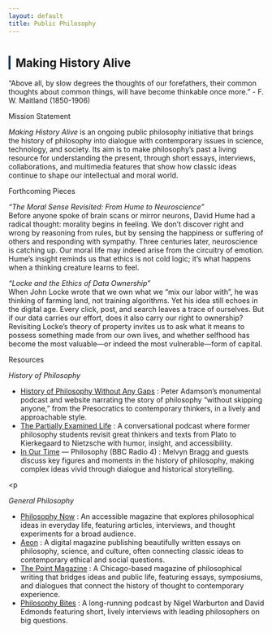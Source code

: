 ```yaml
---
layout: default
title: Public Philosophy
---
```


<div class="divider"></div>

<!-- ===== Making History Alive ===== -->
<h2 id="making-history-alive" style="font-size:1.6em; margin-top:40px; border-left:4px solid #1B3A57; padding-left:10px;">Making History Alive</h2>
<p class="center-paragraph">
  “Above all, by slow degrees the thoughts of our forefathers, their common thoughts about common things, will have become thinkable once more.” - F. W. Maitland (1850-1906)
</p>

<!--
<figure class="figure-torn">
  <img src="assets/public-history.webp" alt="Making History Alive visual">
</figure>
<p class="img-credit">Image credit: Placeholder</p>
-->

<div class="subhead">Mission Statement</div>
<p class="subdesc"><em>Making History Alive</em> is an ongoing public philosophy initiative that brings the history of philosophy into dialogue with contemporary issues in science, technology, and society. Its aim is to make philosophy’s past a living resource for understanding the present, through short essays, interviews, collaborations, and multimedia features that show how classic ideas continue to shape our intellectual and moral world.</p>

<div class="subhead">Forthcoming Pieces</div>
<p class="subdesc"><em>“The Moral Sense Revisited: From Hume to Neuroscience”</em><br>
Before anyone spoke of brain scans or mirror neurons, David Hume had a radical thought: morality begins in feeling. We don’t discover right and wrong by reasoning from rules, but by sensing the happiness or suffering of others and responding with sympathy. Three centuries later, neuroscience is catching up. Our moral life may indeed arise from the circuitry of emotion. Hume’s insight reminds us that ethics is not cold logic; it’s what happens when a thinking creature learns to feel.
</p>

<p class="subdesc"><em>“Locke and the Ethics of Data Ownership”</em><br>
When John Locke wrote that we own what we “mix our labor with”, he was thinking of farming land, not training algorithms. Yet his idea still echoes in the digital age. Every click, post, and search leaves a trace of ourselves. But if our data carries our effort, does it also carry our right to ownership? Revisiting Locke’s theory of property invites us to ask what it means to possess something made from our own lives, and whether selfhood has become the most valuable—or indeed the most vulnerable—form of capital.
</p>


<!-- ===== Resources ===== -->
<div class="subhead">Resources</div>

<p class="subdesc"><em>History of Philosophy</em></p>

<ul class="resource-list">
  <li>
    <a href="https://historyofphilosophy.net" target="_blank" rel="noopener">History of Philosophy Without Any Gaps</a> : Peter Adamson’s monumental podcast and website narrating the story of philosophy “without skipping anyone,” from the Presocratics to contemporary thinkers, in a lively and approachable style.
  </li>
  <li>
    <a href="https://artiallyexaminedlife.com" target="_blank" rel="noopener">The Partially Examined Life</a> : A conversational podcast where former philosophy students revisit great thinkers and texts from Plato to Kierkegaard to Nietzsche with humor, insight, and accessibility.
  </li>
  <li>
    <a href="https://www.bbc.co.uk/programmes/p01f0vzr" target="_blank" rel="noopener">In Our Time</a> — Philosophy (BBC Radio 4) : Melvyn Bragg and guests discuss key figures and moments in the history of philosophy, making complex ideas vivid through dialogue and historical storytelling.
  </li>
</ul>

<p</p>

<p class="subdesc"><em>General Philosophy</em></p>

<ul class="resource-list">
  <li>
    <a href="https://philosophynow.org" target="_blank" rel="noopener">Philosophy Now</a> : An accessible magazine that explores philosophical ideas in everyday life, featuring articles, interviews, and thought experiments for a broad audience.
  </li>
  <li><a href="https://aeon.co" target="_blank" rel="noopener">Aeon</a> : A digital magazine publishing beautifully written essays on philosophy, science, and culture, often connecting classic ideas to contemporary ethical and social questions.</li>
  <li><a href="https://thepointmag.com" target="_blank" rel="noopener">The Point Magazine</a> : A Chicago-based magazine of philosophical writing that bridges ideas and public life, featuring essays, symposiums, and dialogues that connect the history of thought to contemporary experience.</li>
  <li><a href="https://philosophybites.com" target="_blank" rel="noopener">Philosophy Bites</a> : A long-running podcast by Nigel Warburton and David Edmonds featuring short, lively interviews with leading philosophers on big questions.</li>
  
</ul>




<!-- ===== Topic Two (placeholder) ===== --
<h2 id="topic-two" style="font-size:1.6em; margin-top:40px; border-left:4px solid #1B3A57; padding-left:10px;">Topic Two</h2>
<p>
  A short description goes here. Keep one or two sentences that outline the theme, audience, and
  intended public impact. Replace this placeholder with your content.
</p>

<figure class="figure-torn">
  <img src="assets/placeholder-02.webp" alt="Topic Two visual">
</figure>
<p class="img-credit">Image credit: Placeholder</p>

<div class="subhead">Project A — (Placeholder)</div>
<p class="subdesc">Brief 1–2 sentence summary of the sub-project. What is the venue and audience?</p>
-->


<!-- ===== Topic Three (placeholder) ===== --
<h2 id="topic-three" style="font-size:1.6em; margin-top:40px; border-left:4px solid #1B3A57; padding-left:10px;">Topic Three</h2>
<p>
  A short description goes here. You can mirror the structure above to keep a consistent rhythm
  across the page. Replace this paragraph with the actual overview.
</p>

<figure class="figure-torn">
  <img src="assets/placeholder-03.webp" alt="Topic Three visual">
</figure>
<p class="img-credit">Image credit: Placeholder</p>

<div class="subhead">Project A — (Placeholder)</div>
<p class="subdesc">Brief 1–2 sentence summary of the sub-project. What is the public-facing outcome?</p>
-->

<div class="divider"></div>
